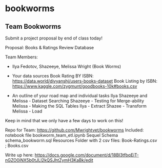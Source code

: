 # bookworms


 
## Team Bookworms

Submit a project proposal by end of class today!

Proposal:  Books & Ratings Review Database

Team Members: 
* Ilya Fedotov, Shazeeye, Melissa Wright (Book Worms)
* Your data sources
Book Rating BY ISBN: https://data.world/divyanshj/users-books-dataset
Book Listing by ISBN: https://www.kaggle.com/zygmunt/goodbooks-10k#books.csv 

* An outline of your road map and individual tasks 
Ilya Shazeeye and Melissa - Dataset Searching 
Shazeeye - Testing for Merge-ability 
Melissa - Making the SQL Tables 
Ilya - Extract
Shazee - Transform 
Melissa - Load 

Keep in mind that we only have a few days to work on this!


Repo for Team: https://github.com/Mwrightvet/bookworms
Included: 
notebook file bookworm_team_etl.ipynb
Sequel Schema schema_bookworm.sql
Resources Folder with 2 csv files: Book-Ratings.csv ; Books.csv

Write up here: 
https://docs.google.com/document/d/18BI3tfbqEiT-nGZO0iNX5b0tJLl2kQSJhtZymH3KaBk/edit

